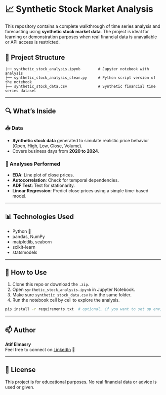 
# 📈 Synthetic Stock Market Analysis

This repository contains a complete walkthrough of time series analysis and forecasting using **synthetic stock market data**. The project is ideal for learning or demonstration purposes when real financial data is unavailable or API access is restricted.

## 📁 Project Structure

```
├── synthetic_stock_analysis.ipynb        # Jupyter notebook with analysis
├── synthetic_stock_analysis_clean.py     # Python script version of the notebook
├── synthetic_stock_data.csv              # Synthetic financial time series dataset
```

---

## 🔍 What’s Inside

### 📥 Data
- **Synthetic stock data** generated to simulate realistic price behavior (Open, High, Low, Close, Volume).
- Covers business days from **2020 to 2024**.

### 🧪 Analyses Performed
- **EDA**: Line plot of close prices.
- **Autocorrelation**: Check for temporal dependencies.
- **ADF Test**: Test for stationarity.
- **Linear Regression**: Predict close prices using a simple time-based model.

---

## 📊 Technologies Used
- Python 🐍
- pandas, NumPy
- matplotlib, seaborn
- scikit-learn
- statsmodels

---

## 🚀 How to Use

1. Clone this repo or download the `.zip`.
2. Open `synthetic_stock_analysis.ipynb` in Jupyter Notebook.
3. Make sure `synthetic_stock_data.csv` is in the same folder.
4. Run the notebook cell by cell to explore the analysis.

```bash
pip install -r requirements.txt  # optional, if you want to set up environment
```

---

## 📫 Author

**Atif Elmasry**  
Feel free to connect on [LinkedIn](https://www.linkedin.com/in/tioatifelmasry/) 💼

---

## 📝 License

This project is for educational purposes. No real financial data or advice is used or given.
